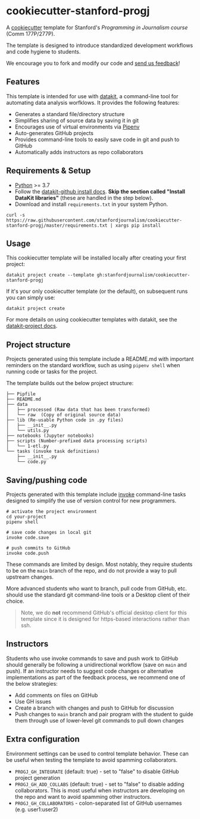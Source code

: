 # cookiecutter-stanford-progj

A [cookiecutter][] template for Stanford's *Programming in Journalism course* (Comm 177P/277P).

The template is designed to introduce standardized development workflows and code hygiene to students.

We encourage you to fork and modify our code and [send us feedback][]!

[cookiecutter]: https://cookiecutter.readthedocs.io/en/latest/
[send us feedback]: https://github.com/stanfordjournalism/cookiecutter-stanford-progj/issues

## Features

This template is intended for use with [datakit][], a command-line tool for   automating data analysis worfklows. It provides the following features:

* Generates a standard file/directory structure
* Simplifies sharing of source data by saving it in git
* Encourages use of virtual environments via [Pipenv][]
* Auto-generates GitHub projects
* Provides command-line tools to easily save code in git and push to GitHub
* Automatically adds instructors as repo collaborators


[datakit]: https://datakit.ap.org/
[Pipenv]: https://pipenv.readthedocs.io/en/latest/

## Requirements & Setup

* [Python][] >= 3.7
* Follow the [datakit-github install docs][]. **Skip the section called "Install DataKit libraries"** (these are handled in the step below).
* Download and install `requirements.txt` in your system Python.

```
curl -s https://raw.githubusercontent.com/stanfordjournalism/cookiecutter-stanford-progj/master/requirements.txt | xargs pip install 
```

[Python]: https://docs.python-guide.org/starting/installation/
[datakit-github install docs]: https://datakit-github.readthedocs.io/en/latest/install.html

## Usage

This cookiecutter template will be installed locally after creating your first project:

```
datakit project create --template gh:stanfordjournalism/cookiecutter-stanford-progj
```

If it's your only cookiecutter template (or the default), on subsequent runs you can simply use:

```
datakit project create
```

For more details on using cookiecutter templates with datakit, see the [datakit-project docs][].

[datakit-project docs]: https://datakit-project.readthedocs.io/en/latest/templates.html

## Project structure

Projects generated using this template include a README.md with important reminders on the standard workflow, such as using `pipenv shell` when running code or tasks for the project.

The template builds out the below project structure:

```
├── Pipfile
├── README.md
├── data
│   ├── processed (Raw data that has been transformed)
│   └── raw  (Copy of original source data)
├── lib (Re-usable Python code in .py files)
│   ├── __init__.py
│   └── utils.py
├── notebooks (Jupyter notebooks)
├── scripts (Number-prefixed data processing scripts)
│   └── 1-etl.py
└── tasks (invoke task definitions)
    ├── __init__.py
    └── code.py

```

## Saving/pushing code

Projects generated with this template include [invoke][] command-line tasks designed to simplify the use of version control for new programmers.

```
# activate the project environment
cd your-project
pipenv shell

# save code changes in local git
invoke code.save

# push commits to GitHub
invoke code.push
```

These commands are limited by design. Most notably, they require students to be on the `main` branch of the repo, and do not provide a way to pull upstream changes.

More advanced students who want to branch, pull code from GitHub, etc. should use the standard git command-line tools or a Desktop client of their choice.

> Note, we do **not** recommend GitHub's official desktop client for this template since it is designed for https-based interactions rather than ssh.

[invoke]: https://www.pyinvoke.org/

## Instructors

Students who use invoke commands to save and push work to GitHub should generally be following a unidirectional workflow (save on `main` and push). If an instructor needs to suggest code changes or alternative implementations as part of the feedback process, we recommend one of the below strategies:

* Add comments on files on GitHub
* Use GH issues
* Create a branch with changes and push to GitHub for discussion
* Push changes to `main` branch and pair program with the student to guide them through use of lower-level git commands to pull down changes

## Extra configuration

Environment settings can be used to control template behavior. These can be useful when testing the template to avoid spamming collaborators.

* `PROGJ_GH_INTEGRATE` (default: true) - set to "false" to disable GitHub project generation
* `PROGJ_GH_ADD_COLLABS` (default: true) - set to "false" to disable adding collaborators. This is most useful when instructors are developing on the repo and want to avoid spamming other instructors.
* `PROGJ_GH_COLLABORATORS` - colon-separated list of GitHub usernames (e.g. user1:user2)


